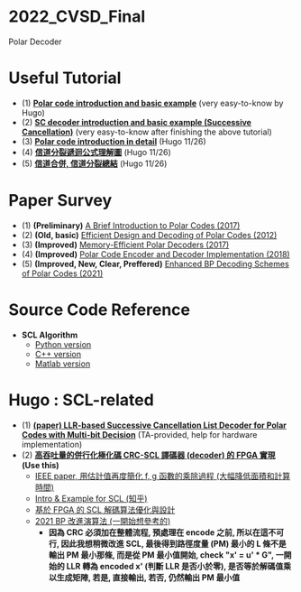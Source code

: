 # 2022_CVSD_Final
Polar Decoder 

# Useful Tutorial 
- (1) **[Polar code introduction and basic example](https://www.zhihu.com/question/31656512)** (very easy-to-know by Hugo)
- (2) **[SC decoder introduction and basic example (Successive Cancellation)](https://marshallcomm.cn/2017/03/13/polar-code-6-sc-decoder/)** (very easy-to-know after finishing the above tutorial) 
- (3) **[Polar code introduction in detail](https://marshallcomm.cn/2017/03/01/polar-code-1-summary/)** (Hugo 11/26)
- (4) **[信道分裂遞迴公式理解圖](https://blog.csdn.net/m0_52610504/article/details/117265594)** (Hugo 11/26)
- (5) **[信道合併, 信道分裂總結](https://www.cnblogs.com/Mr-Tiger/p/7496501.html)** (Hugo 11/26)

# Paper Survey 
- (1) **(Preliminary)** [A Brief Introduction to Polar Codes (2017)](http://pfister.ee.duke.edu/courses/ecen655/polar.pdf)
- (2) **(Old, basic)** [Efficient Design and Decoding of Polar Codes (2012)](https://ieeexplore.ieee.org/stamp/stamp.jsp?arnumber=6279525)
- (3) **(Improved)** [Memory-Efficient Polar Decoders (2017)](https://ieeexplore.ieee.org/stamp/stamp.jsp?tp=&arnumber=8070938)
- (4) **(Improved)** [Polar Code Encoder and Decoder Implementation (2018)](https://ieeexplore.ieee.org/stamp/stamp.jsp?tp=&arnumber=8723895)
- (5) **(Improved, New, Clear, Preffered)** [Enhanced BP Decoding Schemes of Polar Codes (2021)](https://ietresearch.onlinelibrary.wiley.com/doi/epdf/10.1049/cmu2.12148) 

# Source Code Reference 
- **SCL Algorithm** 
    - [Python version](https://github.com/mohammad-rowshan/List-Decoder-for-Polar-Codes-and-PAC-Codes)
    - [C++ version](https://github.com/just1nGH/Polar-Code-CPP)
    - [Matlab version](https://github.com/YuYongRun/PolarCodes-Encoding-Decoding-Construction)

# Hugo : SCL-related 
- (1) **[(paper) LLR-based Successive Cancellation List Decoder for Polar Codes with Multi-bit Decision](https://arxiv.org/pdf/1603.07055)** (TA-provided, help for hardware implementation)
- (2) **[高吞吐量的併行化極化碼 CRC-SCL 譯碼器 (decoder) 的 FPGA 實現](https://www.opticsjournal.net/Articles/OJ53898d449a8aa760/FullText)** **(Use this)**
    - [IEEE paper, 用估計值再度簡化 f, g 函數的乘除過程 (大幅降低面積和計算時間)](https://ieeexplore.ieee.org/document/6327689) 
    - [Intro & Example for SCL (知乎)](https://marshallcomm.cn/2017/03/15/polar-code-7-scl-decoder/)
    - [基於 FPGA 的 SCL 解碼算法優化與設計](https://kknews.cc/zh-tw/news/pke3mpj.html)
    - [2021 BP 改進演算法 (一開始想參考的)](https://ietresearch.onlinelibrary.wiley.com/doi/epdf/10.1049/cmu2.12148) 
        - **因為 CRC 必須加在整體流程, 預處理在 encode 之前, 所以在這不可行, 因此我想稍微改進 SCL, 最後得到路徑度量 (PM) 最小的 L 條不是輸出 PM 最小那條, 而是從 PM 最小值開始, check "x' = u' * G", 一開始的 LLR 轉為 encoded x' (判斷 LLR 是否小於零), 是否等於解碼值乘以生成矩陣, 若是, 直接輸出, 若否, 仍然輸出 PM 最小值**

